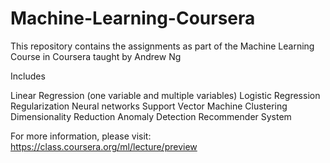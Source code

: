 # Machine-Learning-Coursera
This repository contains the assignments as part of the Machine Learning Course in Coursera taught by Andrew Ng

Includes

Linear Regression (one variable and multiple variables)
Logistic Regression
Regularization
Neural networks
Support Vector Machine
Clustering
Dimensionality Reduction
Anomaly Detection
Recommender System


For more information, please visit: https://class.coursera.org/ml/lecture/preview
